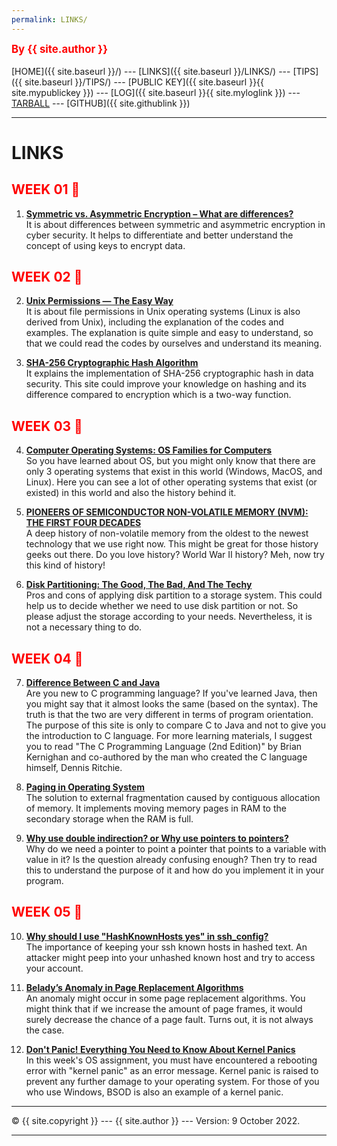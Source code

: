 ```yaml
---
permalink: LINKS/
---
```

<span style="color:red; font-weight:bold; font-size:larger;">By {{ site.author }}</span>
<br><br>
[HOME]({{ site.baseurl }}/) ---
[LINKS]({{ site.baseurl }}/LINKS/) ---
[TIPS]({{ site.baseurl }}/TIPS/) ---
[PUBLIC KEY]({{ site.baseurl }}{{ site.mypublickey }}) ---
[LOG]({{ site.baseurl }}{{ site.myloglink }}) ---
[TARBALL](https://os.vlsm.org/Log/fabianark.tar.bz2.txt) ---
[GITHUB]({{ site.githublink }})
<br>
<hr>

# LINKS

<h2 style="color:red">WEEK 01 🚩</h2>

1. [**Symmetric vs. Asymmetric Encryption – What are differences?**](https://www.ssl2buy.com/wiki/symmetric-vs-asymmetric-encryption-what-are-differences)<br>
It is about differences between symmetric and asymmetric encryption in cyber security. It helps to differentiate and better understand the concept of using keys to encrypt data.

<h2 style="color:red">WEEK 02 🚩</h2>

2. [**Unix Permissions — The Easy Way**](https://towardsdatascience.com/unix-permissions-the-easy-way-98cc19979b3e)<br>
It is about file permissions in Unix operating systems (Linux is also derived from Unix), including the explanation of the codes and examples. The explanation is quite simple and easy to understand, so that we could read the codes by ourselves and understand its meaning.

3. [**SHA-256 Cryptographic Hash Algorithm**](https://www.movable-type.co.uk/scripts/sha256.html)<br>
It explains the implementation of SHA-256 cryptographic hash in data security. This site could improve your knowledge on hashing and its difference compared to encryption which is a two-way function.

<h2 style="color:red">WEEK 03 🚩</h2>

4. [**Computer Operating Systems: OS Families for Computers**](https://www.techlila.com/computer-operating-systems/)<br>
So you have learned about OS, but you might only know that there are only 3 operating systems that exist in this world (Windows, MacOS, and Linux). Here you can see a lot of other operating systems that exist (or existed) in this world and also the history behind it.

5. [**PIONEERS OF SEMICONDUCTOR NON-VOLATILE MEMORY (NVM): THE FIRST FOUR DECADES**](https://computerhistory.org/blog/pioneers-of-semiconductor-non-volatile-memory-nvm-the-first-four-decades/)<br>
A deep history of non-volatile memory from the oldest to the newest technology that we use right now. This might be great for those history geeks out there. Do you love history? World War II history? Meh, now try this kind of history!

6. [**Disk Partitioning: The Good, The Bad, And The Techy**](https://protostechnologies.com/blog/disaster-recovery-news/disk-partitioning-good-bad-techy/)<br>
Pros and cons of applying disk partition to a storage system. This could help us to decide whether we need to use disk partition or not. So please adjust the storage according to your needs. Nevertheless, it is not a necessary thing to do.

<h2 style="color:red">WEEK 04 🚩</h2>

7. [**Difference Between C and Java**](https://www.guru99.com/difference-between-java-and-c.html)<br>
Are you new to C programming language? If you've learned Java, then you might say that it almost looks the same (based on the syntax). The truth is that the two are very different in terms of program orientation. The purpose of this site is only to compare C to Java and not to give you the introduction to C language. For more learning materials, I suggest you to read "The C Programming Language (2nd Edition)" by Brian Kernighan and co-authored by the man who created the C language himself, Dennis Ritchie.

8. [**Paging in Operating System**](https://medium.com/@esmerycornielle/memory-management-paging-43b85abe6d2f)<br>
The solution to external fragmentation caused by contiguous allocation of memory. It implements moving memory pages in RAM to the secondary storage when the RAM is full.

9. [**Why use double indirection? or Why use pointers to pointers?**](https://stackoverflow.com/questions/5580761/why-use-double-indirection-or-why-use-pointers-to-pointers)<br>
Why do we need a pointer to point a pointer that points to a variable with value in it? Is the question already confusing enough? Then try to read this to understand the purpose of it and how do you implement it in your program.

<h2 style="color:red">WEEK 05 🚩</h2>

10. [**Why should I use "HashKnownHosts yes" in ssh_config?**](https://serverfault.com/questions/233855/why-should-i-use-hashknownhosts-yes-in-ssh-config)<br>
The importance of keeping your ssh known hosts in hashed text. An attacker might peep into your unhashed known host and try to access your account.

11. [**Belady’s Anomaly in Page Replacement Algorithms**](https://www.geeksforgeeks.org/beladys-anomaly-in-page-replacement-algorithms/)<br>
An anomaly might occur in some page replacement algorithms. You might think that if we increase the amount of page frames, it would surely decrease the chance of a page fault. Turns out, it is not always the case.

12. [**Don't Panic! Everything You Need to Know About Kernel Panics**](https://www.makeuseof.com/tag/dont-panic-everything-you-need-to-know-about-kernel-panics/)<br>
In this week's OS assignment, you must have encountered a rebooting error with "kernel panic" as an error message. Kernel panic is raised to prevent any further damage to your operating system. For those of you who use Windows, BSOD is also an example of a kernel panic.

<hr>
&copy; {{ site.copyright }} --- {{ site.author }} --- Version: 9 October 2022.
<hr>
<br>
